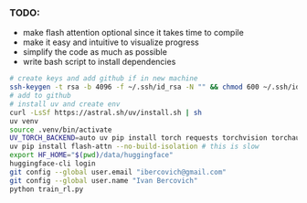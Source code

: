 ### TODO:
- make flash attention optional since it takes time to compile
- make it easy and intuitive to visualize progress
- simplify the code as much as possible
- write bash script to install dependencies

```bash
# create keys and add github if in new machine
ssh-keygen -t rsa -b 4096 -f ~/.ssh/id_rsa -N "" && chmod 600 ~/.ssh/id_rsa && chmod 644 ~/.ssh/id_rsa.pub && cat ~/.ssh/id_rsa.pub 
# add to github
# install uv and create env
curl -LsSf https://astral.sh/uv/install.sh | sh
uv venv
source .venv/bin/activate
UV_TORCH_BACKEND=auto uv pip install torch requests torchvision torchaudio accelerate huggingface_hub optimum transformers auto-gptq matplotlib numpy bitsandbytes
uv pip install flash-attn --no-build-isolation # this is slow
export HF_HOME="$(pwd)/data/huggingface"
huggingface-cli login
git config --global user.email "ibercovich@gmail.com"
git config --global user.name "Ivan Bercovich"
python train_rl.py 
```
